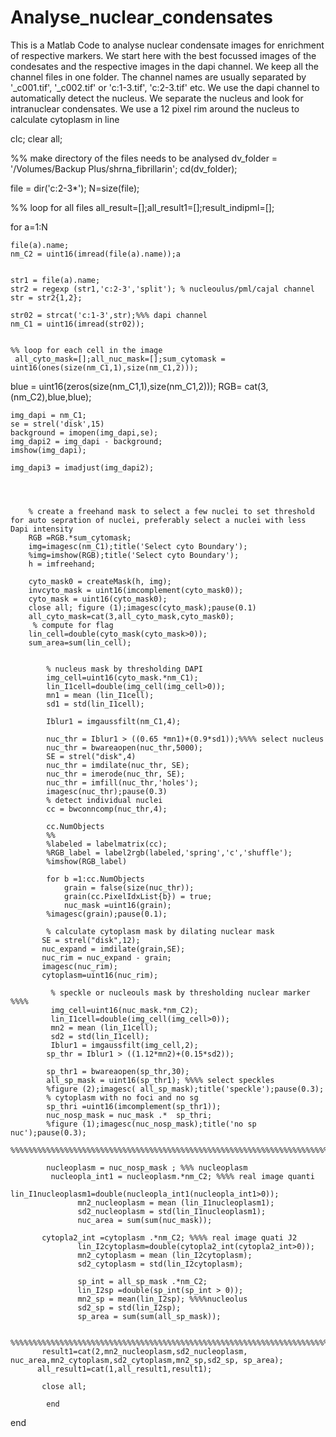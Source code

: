# Analyse_nuclear_condensates
This is a Matlab Code to analyse nuclear condensate images for enrichment of respective markers. We start here with the best focussed images of the condesates and the respective images in the dapi channel. We keep all the channel files in one folder. The channel names are usually separated by '_c001.tif', '_c002.tif' or 'c:1-3.tif', 'c:2-3.tif' etc.
We use the dapi channel to automatically detect the nucleus. We separate the nucleus and look for intranuclear condensates.
We use a 12 pixel rim around the nucleus to calculate cytoplasm in line 



clc;
clear all;

%% make directory of the files needs to be analysed
dv_folder = '/Volumes/Backup Plus/shrna_fibrillarin';
cd(dv_folder);

file = dir('c:2-3*');
N=size(file);

%% loop for all files
all_result=[];all_result1=[];result_indipml=[];

for a=1:N
    
    file(a).name;
    nm_C2 = uint16(imread(file(a).name));a
    
    
    str1 = file(a).name;
    str2 = regexp (str1,'c:2-3','split'); % nucleoulus/pml/cajal channel
    str = str2{1,2};
    
    str02 = strcat('c:1-3',str);%%% dapi channel
    nm_C1 = uint16(imread(str02));
  

    %% loop for each cell in the image
     all_cyto_mask=[];all_nuc_mask=[];sum_cytomask = uint16(ones(size(nm_C1,1),size(nm_C1,2)));
  
   blue = uint16(zeros(size(nm_C1,1),size(nm_C1,2)));
   RGB= cat(3,(nm_C2),blue,blue);
   
    img_dapi = nm_C1;
    se = strel('disk',15)
    background = imopen(img_dapi,se);
    img_dapi2 = img_dapi - background;
    imshow(img_dapi);
    
    img_dapi3 = imadjust(img_dapi2);
    
 
       
        
        % create a freehand mask to select a few nuclei to set threshold for auto sepration of nuclei, preferably select a nuclei with less Dapi intensity
        RGB =RGB.*sum_cytomask;
        img=imagesc(nm_C1);title('Select cyto Boundary');
        %img=imshow(RGB);title('Select cyto Boundary');
        h = imfreehand;

        cyto_mask0 = createMask(h, img);
        invcyto_mask = uint16(imcomplement(cyto_mask0));
        cyto_mask = uint16(cyto_mask0);
        close all; figure (1);imagesc(cyto_mask);pause(0.1)
        all_cyto_mask=cat(3,all_cyto_mask,cyto_mask0);
         % compute for flag
        lin_cell=double(cyto_mask(cyto_mask>0));
        sum_area=sum(lin_cell);
       
            
            % nucleus mask by thresholding DAPI
            img_cell=uint16(cyto_mask.*nm_C1);
            lin_I1cell=double(img_cell(img_cell>0));
            mn1 = mean (lin_I1cell);
            sd1 = std(lin_I1cell);
            
            Iblur1 = imgaussfilt(nm_C1,4);
            
            nuc_thr = Iblur1 > ((0.65 *mn1)+(0.9*sd1));%%%% select nucleus
            nuc_thr = bwareaopen(nuc_thr,5000);
            SE = strel("disk",4)
            nuc_thr = imdilate(nuc_thr, SE);
            nuc_thr = imerode(nuc_thr, SE);
            nuc_thr = imfill(nuc_thr,'holes');
            imagesc(nuc_thr);pause(0.3)
            % detect individual nuclei
            cc = bwconncomp(nuc_thr,4);
            
            cc.NumObjects
            %%
            %labeled = labelmatrix(cc);
            %RGB_label = label2rgb(labeled,'spring','c','shuffle');
            %imshow(RGB_label)
            
            for b =1:cc.NumObjects
                grain = false(size(nuc_thr));
                grain(cc.PixelIdxList{b}) = true;
                nuc_mask =uint16(grain);
            %imagesc(grain);pause(0.1);
            
            % calculate cytoplasm mask by dilating nuclear mask
           SE = strel("disk",12);
           nuc_expand = imdilate(grain,SE);
           nuc_rim = nuc_expand - grain;
           imagesc(nuc_rim);
           cytoplasm=uint16(nuc_rim);
            
             % speckle or nucleouls mask by thresholding nuclear marker %%%% 
             img_cell=uint16(nuc_mask.*nm_C2);
             lin_I1cell=double(img_cell(img_cell>0));
             mn2 = mean (lin_I1cell);
             sd2 = std(lin_I1cell);
             Iblur1 = imgaussfilt(img_cell,2);
            sp_thr = Iblur1 > ((1.12*mn2)+(0.15*sd2));
    
            sp_thr1 = bwareaopen(sp_thr,30);
            all_sp_mask = uint16(sp_thr1); %%%% select speckles
            %figure (2);imagesc( all_sp_mask);title('speckle');pause(0.3);
            % cytoplasm with no foci and no sg
            sp_thri =uint16(imcomplement(sp_thr1));
            nuc_nosp_mask = nuc_mask .*  sp_thri;
            %figure (1);imagesc(nuc_nosp_mask);title('no sp nuc');pause(0.3);
            %%%%%%%%%%%%%%%%%%%%%%%%%%%%%%%%%%%%%%%%%%%%%%%%%%%%%%%%%%%%%%%%%%%%%%%%%%%
          
            nucleoplasm = nuc_nosp_mask ; %%% nucleoplasm
             nucleopla_int1 = nucleoplasm.*nm_C2; %%%% real image quanti
                 lin_I1nucleoplasm1=double(nucleopla_int1(nucleopla_int1>0));
                   mn2_nucleoplasm = mean (lin_I1nucleoplasm1);
                   sd2_nucleoplasm = std(lin_I1nucleoplasm1);
                   nuc_area = sum(sum(nuc_mask));
                    
           cytopla2_int =cytoplasm .*nm_C2; %%%% real image quati J2
                   lin_I2cytoplasm=double(cytopla2_int(cytopla2_int>0));
                   mn2_cytoplasm = mean (lin_I2cytoplasm);
                   sd2_cytoplasm = std(lin_I2cytoplasm);
 
                   sp_int = all_sp_mask .*nm_C2;
                   lin_I2sp =double(sp_int(sp_int > 0));
                   mn2_sp = mean(lin_I2sp); %%%%nucleolus
                   sd2_sp = std(lin_I2sp);
                   sp_area = sum(sum(all_sp_mask));
   
           %%%%%%%%%%%%%%%%%%%%%%%%%%%%%%%%%%%%%%%%%%%%%%%%%%%%%%%%%%%%%%%%%%%%%%%%%%%%        
           result1=cat(2,mn2_nucleoplasm,sd2_nucleoplasm, nuc_area,mn2_cytoplasm,sd2_cytoplasm,mn2_sp,sd2_sp, sp_area);
          all_result1=cat(1,all_result1,result1);
       
           close all;
                
            end
                
            
            
       
   
   
   
end
    
